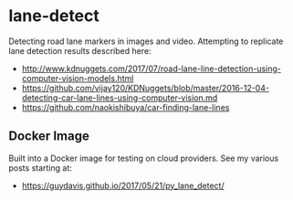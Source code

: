 # lane-detect
Detecting road lane markers in images and video. Attempting to replicate lane detection results described here:

* http://www.kdnuggets.com/2017/07/road-lane-line-detection-using-computer-vision-models.html
* https://github.com/vijay120/KDNuggets/blob/master/2016-12-04-detecting-car-lane-lines-using-computer-vision.md
* https://github.com/naokishibuya/car-finding-lane-lines
 
## Docker Image
Built into a Docker image for testing on cloud providers.  See my various posts starting at:
* https://guydavis.github.io/2017/05/21/py_lane_detect/
